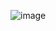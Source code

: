 ![image](https://github.com/Ashutosh0x/TCS-HackQuest-Season-8/assets/161562995/2be19f21-84cb-4b8b-97e1-f1cda16d1d47)
